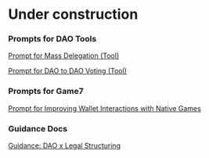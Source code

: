 # Under construction

### Prompts for DAO Tools

[Prompt for Mass Delegation (Tool)](https://docs.google.com/document/d/1jrNDemBZDwxZGBxIgvr31My\_sj4ZJunGQEDEoX6vEoI/)

[Prompt for DAO to DAO Voting (Tool)](https://docs.google.com/document/d/1mp063yNIcd0Xqd-Vgn1Tea0z7vvvvCpgXOd8HIVINJs/)

### Prompts for Game7

[Prompt for Improving Wallet Interactions with Native Games](https://docs.google.com/document/d/1NXWiUIBNK\_ZLsolLtytiIh\_GIHXhN5FtIRcmBg58WfY/)

### Guidance Docs

[Guidance: DAO x Legal Structuring](https://docs.google.com/document/d/19DNr2pgbwTOGg41Z\_9-ih2rs6PyBRWKYdIRrxmvrHiU/)
